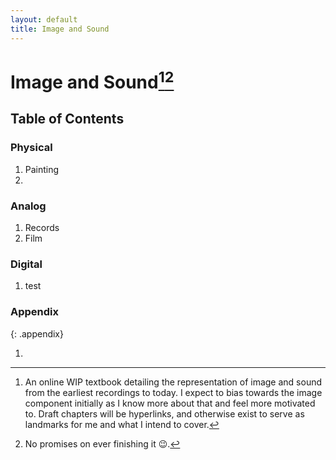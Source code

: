 ```yaml
---
layout: default
title: Image and Sound
---
```

# Image and Sound[^1][^2]

[^1]: An online WIP textbook detailing the representation of image and sound from the earliest recordings to today. I expect to bias towards the image component initially as I know more about that and feel more motivated to. Draft chapters will be hyperlinks, and otherwise exist to serve as landmarks for me and what I intend to cover.
[^2]: No promises on ever finishing it 😉.


## Table of Contents

### Physical
1. Painting
1. 

### Analog
1. Records
1. Film

### Digital
1. test

### Appendix
{: .appendix}

1. 